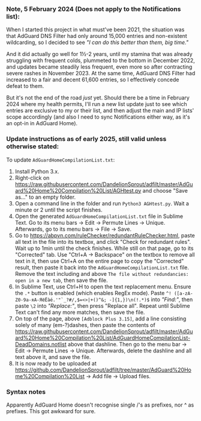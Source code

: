 ### Note, 5 February 2024 (Does not apply to the Notifications list):
When I started this project in what must've been 2021, the situation was that AdGuard DNS Filter had only around 15,000 entries and non-existent wildcarding, so I decided to see <i>"I can do this better than them, big time."</i>

And it did actually go well for 1½-2 years, until my stamina that was already struggling with frequent colds, plummeted to the bottom in December 2022, and updates became steadily less frequent, even more so after contracting severe rashes in November 2023. At the same time, AdGuard DNS Filter had increased to a fair and decent 61,600 entries, so I effectively concede defeat to them.

But it's not the end of the road <i>just</i> yet. Should there be a time in February 2024 where my health permits, I'll run a new list update just to see which entries are exclusive to my or their list, and then adjust the main and IP lists' scope accordingly (and also I need to sync Notifications either way, as it's an opt-in in AdGuard Home).

### Update instructions as of early 2025, still valid unless otherwise stated:
To update `AdGuardHomeCompilationList.txt`:

1) Install Python 3.x.
2) Right-click on https://raw.githubusercontent.com/DandelionSprout/adfilt/master/AdGuard%20Home%20Compilation%20List/AGHtest.py and choose "Save as…" to an empty folder.
3) Open a command line in the folder and run `Python3 AGHtest.py`. Wait a minute or 2 until the script finishes.
4) Open the generated `AdGuardHomeCompilationList.txt` file in Sublime Text. Go to its menu bars → Edit → Permute Lines → Unique. Afterwards, go to its menu bars → File → Save.
5) Go to https://abpvn.com/ruleChecker/redundantRuleChecker.html, paste all text in the file into its textbox, and click "Check for redundant rules". Wait up to 1min until the check finishes. While still on that page, go to its "Corrected" tab. Use "Ctrl+A → Backspace" on the textbox to remove all text in it, then use Ctrl+A on the entire page to copy the "Corrected" result, then paste it back into the `AdGuardHomeCompilationList.txt` file. Remove the text including and above `The file without redundancies: open in a new tab`, then save the file.
6) In Sublime Text, use Ctrl+H to open the text replacement menu. Ensure the `.*` button is enabled (which enables RegEx mode). Paste <code>^! ([a-zA-Z0-9а-яА-ЯёЁàé.'"`_?#/,$=<>|+()^&; -]{1,})\n(!.*)$</code> into <i>"Find:"</i>, then paste <code>\2</code> into <i>"Replace:"</i>, then press "Replace all". Repeat until Sublime Text can't find any more matches, then save the file.
7) On top of the page, above `[Adblock Plus 3.15]`, add a line consisting solely of many (em-?)dashes, then paste the contents of https://raw.githubusercontent.com/DandelionSprout/adfilt/master/AdGuard%20Home%20Compilation%20List/AdGuardHomeCompilationList-DeadDomains.notlist above that dashline. Then go to the menu bar → Edit → Permute Lines → Unique. Afterwards, delete the dashline and all text above it, and save the file.
8) It is now ready to be uploaded at https://github.com/DandelionSprout/adfilt/tree/master/AdGuard%20Home%20Compilation%20List → Add file → Upload files.

### Syntax notes
Apparently AdGuard Home doesn't recognise single /'s as prefixes, nor ^ as prefixes. This got awkward for sure.
